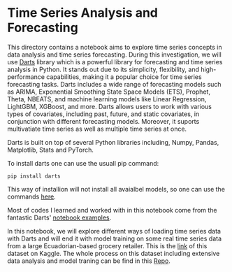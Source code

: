 # Time Series Analysis and Forecasting

This directory contains a notebook aims to explore time series concepts in data analysis and time series forecasting. During this investigation, we will use 
[Darts](https://github.com/unit8co/darts) library which is a powerful library for forecasting and time series analysis in Python. It stands out due to its simplicity, flexibility, and high-performance capabilities, making it a popular 
choice for time series forecasting tasks. Darts includes a wide range of forecasting models such as ARIMA, Exponential Smoothing State Space Models (ETS), Prophet, Theta, NBEATS, and machine 
learning models like Linear Regression, LightGBM, XGBoost, and more. Darts allows users to work with various types of covariates, including past, future, and static covariates, in conjunction
with different forecasting models. Moreover, it suports multivatiate time series as well as multiple time series at once. 

Darts is built on top of several Python libraries including, Numpy, Pandas, Matplotlib, Stats and PyTorch. 

To install darts one can use the usuall pip command:

```pip install darts```

This way of installion will not install all avaialbel models, so one can use the commands [here](https://github.com/unit8co/darts/blob/master/INSTALL.md). 

Most of codes I learned and worked with in this notebook come from the fantastic Darts' [notebook examples](https://unit8co.github.io/darts/examples/01-multi-time-series-and-covariates.html).

In this notebook, we will explore different ways of loading time series data with Darts and will end it with model training on some real time series data from a large Ecuadorian-based grocery 
retailer. This is the [link](https://www.kaggle.com/competitions/store-sales-time-series-forecasting/overview) of this dataset on Kaggle. The whole process on this dataset including extensive
data analysis and model traning can be find in this [Repo]().
